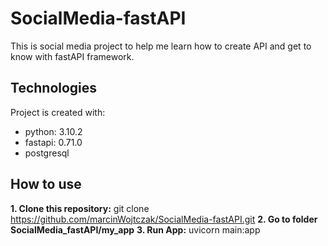 # SocialMedia-fastAPI

This is social media project to help me learn how to create API and get to know with fastAPI framework.

## Technologies

Project is created with:
* python: 3.10.2
* fastapi: 0.71.0
* postgresql

## How to use

**1. Clone this repository:**
git clone https://github.com/marcinWojtczak/SocialMedia-fastAPI.git
**2. Go to folder SocialMedia_fastAPI/my_app**
**3. Run App:**
uvicorn main:app


